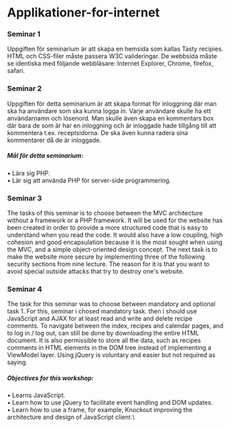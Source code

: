 # Applikationer-for-internet

### Seminar 1
Uppgiften för seminarium är att skapa en hemsida som kallas Tasty recipies. HTML och CSS-filer måste passera W3C valideringar. De webbsida måste se identiska med följande webbläsare: Internet Explorer, Chrome, firefox, safari.

### Seminar 2
Uppgiften för detta seminarium är att skapa format för inloggning där man ska ha användare som ska kunna logga in. Varje användare skulle ha ett användarnamn och lösenord. Man skulle även skapa en kommentars box där bara de som är har en inloggning och är inloggade hade tillgång till att kommentera t.ex. receptsidorna. De ska även kunna radera sina kommentarer då de är inloggade.

##### Mål för detta seminarium:
• Lära sig PHP. \
• Lär sig att använda PHP för server-side programmering.

### Seminar 3
The tasks of this seminar is to choose between the MVC architecture without a framework or a PHP framework. It will be used for the website has been created in order to provide a more structured code that is easy to understand when you read the code. It would also have a low coupling, high cohesion and good encapsulation because it is the most sought when using the MVC, and a simple object-oriented design concept.
The next task is to make the website more secure by implementing three of the following security sections from nine lecture. The reason for it is that you want to avoid special outside attacks that try to destroy one's website.

### Seminar 4
The task for this seminar was to choose between mandatory and optional task 1. For this, seminar i chosed mandatory task. then i should use JavaScript and AJAX for at least
read and write and delete recipe comments. To navigate between the index, recipes and calendar pages, and to log in / log out, can still be done by downloading the entire HTML document. It is also permissible to store all the data, such as recipes comments in HTML elements in the DOM tree instead of implementing a ViewModel layer. Using jQuery is voluntary and easier but not required as saying.
##### Objectives for this workshop:
• Learns JavaScript. \
• Learn how to use jQuery to facilitate event handling and DOM updates.\
• Learn how to use a frame, for example, Knockout improving the architecture and design of JavaScript client.\
